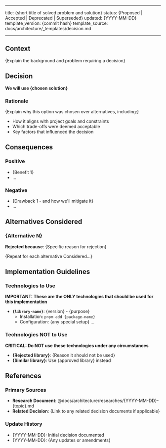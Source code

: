 <!--
Prompt to trigger the action:
TBD

LLM Instructions for Creating Decision Document from This Template:

1. FILE CREATION
   - Create new file at: `docs/architecture/decisions/{YYYY-MM-DD}-{slug}.md`
   - Format: YYYY-MM-DD = (date +%Y-%m-%d), slug = lowercase-hyphenated-title
   - Example: `docs/architecture/decisions/2024-03-15-database-selection.md`
   - Record template version: Use `git log -1 --format=%H docs/architecture/_templates/decision.md` to get last commit hash of this template
   - Fill in `template_version` field with commit hash or tag version

2. TEMPLATE USAGE
   - Copy entire template content EXCEPT this instruction block
   - Replace all placeholder values marked with {braces}
   - Complete all sections with decision rationale and impact analysis
   - Remove any unused optional sections

3. DECISION DOCUMENTATION REQUIREMENTS
   - Title: Brief problem statement and solution (e.g., "Use PostgreSQL for Primary Database")
   - Status: Must be one of: Proposed, Accepted, Deprecated, Superseded
   - Template Version: Git commit hash or tag from template repository
   - Template Source: Path to source template file
   - Context: Explain the background and problem requiring a decision (reference research doc)
   - Decision: State the chosen solution with clear rationale for why it was selected
   - Consequences: List both positive and negative impacts (include mitigations for negatives)
   - Alternatives: Document other options with specific rejection reasons
   - Technologies: Explicitly list what to use and what to avoid
   - References: Must link to related research document

4. CONTENT GUIDELINES
   Required Elements:
   - Title: Clear statement of decision (problem + solution)
   - Status: Proposed | Accepted | Deprecated | Superseded
   - Template Version: Git commit hash or tag
   - Template Source: Path to source template file
   - Context with research reference
   - Explicit decision statement
   - Rationale with trade-off analysis
   - Implementation guidelines

   Writing Style:
   - Language: English only
   - Tense: Present for decisions ("We will use...")
   - References: @ for internal, URLs for external
   - Code: Proper syntax highlighting
   - Libraries: Always in backticks
   - Lists: Prefer bullets over tables

   Diagram Guidelines:
    - Include mermaid diagrams where helpful
    - For sequenceDiagram: Use "Note" syntax to add explanatory context (e.g., Note over, Note right of)
    - For sequenceDiagram: Use "box" syntax to group related components logically
    - Make diagrams self-explanatory with descriptive labels and notes

5. QUALITY CHECKLIST
   Before submitting:
   □ Research document properly referenced with @ link
   □ Decision stated with rationale explaining why chosen over alternatives
   □ Rationale includes trade-off analysis
   □ All alternatives explicitly rejected with reasons
   □ Implementation guidelines complete
   □ Technologies to use/avoid clearly listed
   □ Research document updated with link to this decision (add "**Related Decision**: @docs/architecture/decisions/{YYYY-MM-DD}-{slug}.md" (this file) to research doc)
-->

---

title: {short title of solved problem and solution}
status: {Proposed | Accepted | Deprecated | Superseded}
updated: {YYYY-MM-DD}
template_version: {commit hash}
template_source: docs/architecture/\_templates/decision.md

---

## Context

{Explain the background and problem requiring a decision}

## Decision

**We will use {chosen solution}**

### Rationale

{Explain why this option was chosen over alternatives, including:}

- How it aligns with project goals and constraints
- Which trade-offs were deemed acceptable
- Key factors that influenced the decision

## Consequences

### Positive

- {Benefit 1}
- ...

### Negative

- {Drawback 1 - and how we'll mitigate it}
- ...

## Alternatives Considered

### {Alternative N}

**Rejected because**: {Specific reason for rejection}

{Repeat for each alternative Considered...}

## Implementation Guidelines

### Technologies to Use

**IMPORTANT: These are the ONLY technologies that should be used for this implementation**

- **`{library-name}`**: {version} - {purpose}
  - Installation: `pnpm add {package-name}`
  - Configuration: {any special setup}
    ...

### Technologies NOT to Use

**CRITICAL: Do NOT use these technologies under any circumstances**

- **{Rejected library}**: {Reason it should not be used}
- **{Similar library}**: Use {approved library} instead

## References

### Primary Sources

- **Research Document**: @docs/architecture/researches/{YYYY-MM-DD}-{topic}.md
- **Related Decision**: {Link to any related decision documents if applicable}

### Update History

- {YYYY-MM-DD}: Initial decision documented
- {YYYY-MM-DD}: {Any updates or amendments}
